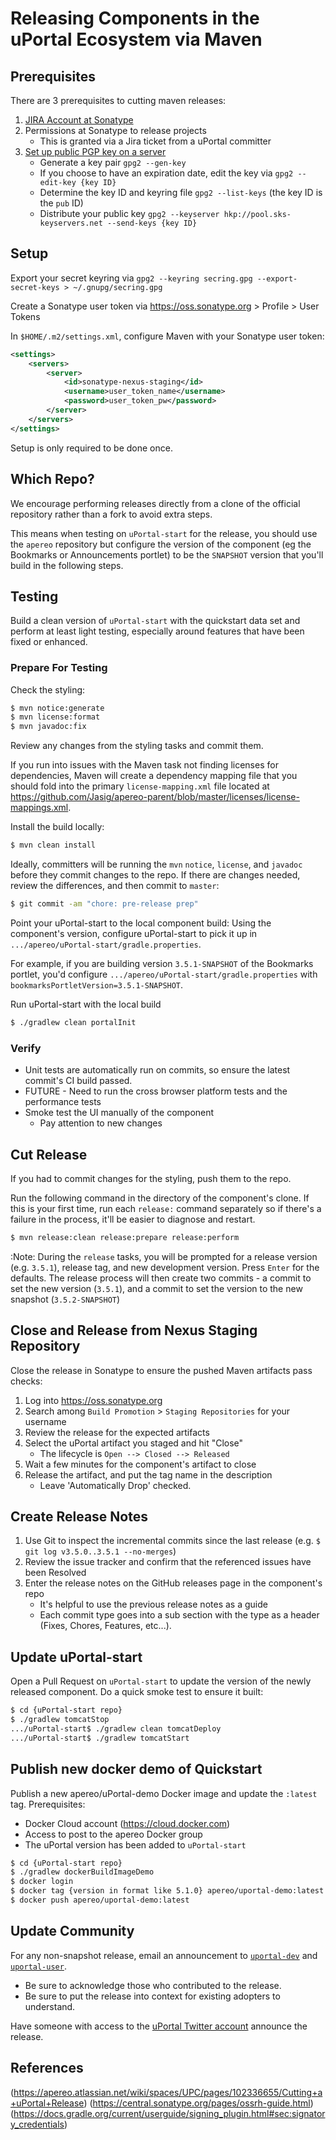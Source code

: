 # Releasing Components in the uPortal Ecosystem via Maven

## Prerequisites

There are 3 prerequisites to cutting maven releases:

1.  [JIRA Account at Sonatype](https://issues.sonatype.org/secure/Signup!default.jspa)
2.  Permissions at Sonatype to release projects
    -   This is granted via a Jira ticket from a uPortal committer
3.  [Set up public PGP key on a server](https://central.sonatype.org/pages/working-with-pgp-signatures.html)
    -   Generate a key pair `gpg2 --gen-key`
    -   If you choose to have an expiration date, edit the key via `gpg2 --edit-key {key ID}`
    -   Determine the key ID and keyring file `gpg2 --list-keys` (the key ID is the `pub` ID)
    -   Distribute your public key `gpg2 --keyserver hkp://pool.sks-keyservers.net --send-keys {key ID}`

## Setup

Export your secret keyring via `gpg2 --keyring secring.gpg --export-secret-keys > ~/.gnupg/secring.gpg`

Create a Sonatype user token via <https://oss.sonatype.org> > Profile > User Tokens

In `$HOME/.m2/settings.xml`, configure Maven with your Sonatype user token:

```xml
<settings>
    <servers>
        <server>
            <id>sonatype-nexus-staging</id>
            <username>user_token_name</username>
            <password>user_token_pw</password>
        </server>
    </servers>
</settings>
```

Setup is only required to be done once.

## Which Repo?

We encourage performing releases directly from a clone of the official repository rather than a fork to avoid extra steps.

This means when testing on `uPortal-start` for the release, you should use the `apereo` repository but configure the version of the component (eg the Bookmarks or Announcements portlet) to be the `SNAPSHOT` version that you'll build in the following steps.

## Testing

Build a clean version of `uPortal-start` with the quickstart data set and perform at least light testing, especially around features that have been fixed or enhanced.

### Prepare For Testing

Check the styling:
```sh
$ mvn notice:generate
$ mvn license:format
$ mvn javadoc:fix
```

Review any changes from the styling tasks and commit them.

If you run into issues with the Maven task not finding licenses for dependencies, Maven will create a dependency mapping file that you should fold into the primary `license-mapping.xml` file located at <https://github.com/Jasig/apereo-parent/blob/master/licenses/license-mappings.xml>.

Install the build locally:
```sh
$ mvn clean install
```

Ideally, committers will be running the `mvn` `notice`, `license`, and `javadoc` before they commit changes to the repo.  If there are changes needed, review the differences, and then commit to `master`:
```sh
$ git commit -am "chore: pre-release prep"
```

Point your uPortal-start to the local component build:
Using the component's version, configure uPortal-start to pick it up in `.../apereo/uPortal-start/gradle.properties`.

For example, if you are building version `3.5.1-SNAPSHOT` of the Bookmarks portlet, you'd configure `.../apereo/uPortal-start/gradle.properties` with `bookmarksPortletVersion=3.5.1-SNAPSHOT`.

Run uPortal-start with the local build
```sh
$ ./gradlew clean portalInit
```

### Verify

*   Unit tests are automatically run on commits, so ensure the latest commit's CI build passed.
*   FUTURE - Need to run the cross browser platform tests and the performance tests
*   Smoke test the UI manually of the component
    *   Pay attention to new changes

## Cut Release

If you had to commit changes for the styling, push them to the repo.

Run the following command in the directory of the component's clone.  If this is your first time, run each `release:` command separately so if there's a failure in the process, it'll be easier to diagnose and restart.

```sh
$ mvn release:clean release:prepare release:perform
```

:Note: During the `release` tasks, you will be prompted for a release version (e.g. `3.5.1`), release tag, and new development version.  Press `Enter` for the defaults.  The release process will then create two commits - a commit to set the new version (`3.5.1`), and a commit to set the version to the new snapshot (`3.5.2-SNAPSHOT`)

## Close and Release from Nexus Staging Repository

Close the release in Sonatype to ensure the pushed Maven artifacts pass checks:
1.  Log into <https://oss.sonatype.org>
2.  Search among `Build Promotion` > `Staging Repositories` for your username
3.  Review the release for the expected artifacts
4.  Select the uPortal artifact you staged and hit "Close"
    -   The lifecycle is `Open --> Closed --> Released`
5.  Wait a few minutes for the component's artifact to close
6.  Release the artifact, and put the tag name in the description
    -   Leave 'Automatically Drop' checked.

## Create Release Notes

1.  Use Git to inspect the incremental commits since the last release (e.g. `$ git log v3.5.0..3.5.1 --no-merges`)
2.  Review the issue tracker and confirm that the referenced issues have been Resolved
3.  Enter the release notes on the GitHub releases page in the component's repo
    -   It's helpful to use the previous release notes as a guide
    -   Each commit type goes into a sub section with the type as a header (Fixes, Chores, Features, etc...).

## Update uPortal-start


Open a Pull Request on `uPortal-start` to update the version of the newly released component.  Do a quick smoke test to ensure it built:

```sh
$ cd {uPortal-start repo}
$ ./gradlew tomcatStop
.../uPortal-start$ ./gradlew clean tomcatDeploy
.../uPortal-start$ ./gradlew tomcatStart
```

## Publish new docker demo of Quickstart

Publish a new apereo/uPortal-demo Docker image and update the `:latest` tag.
Prerequisites:
-   Docker Cloud account (<https://cloud.docker.com>)
-   Access to post to the apereo Docker group
-   The uPortal version has been added to `uPortal-start`

```sh
$ cd {uPortal-start repo}
$ ./gradlew dockerBuildImageDemo
$ docker login
$ docker tag {version in format like 5.1.0} apereo/uportal-demo:latest
$ docker push apereo/uportal-demo:latest
```

## Update Community
For any non-snapshot release, email an announcement to [`uportal-dev`](https://groups.google.com/a/apereo.org/forum/#!forum/uportal-dev) and [`uportal-user`](https://groups.google.com/a/apereo.org/forum/#!forum/uportal-user).
-   Be sure to acknowledge those who contributed to the release.
-   Be sure to put the release into context for existing adopters to understand.

Have someone with access to the [uPortal Twitter account](https://twitter.com/uportal) announce the release.

## References

(<https://apereo.atlassian.net/wiki/spaces/UPC/pages/102336655/Cutting+a+uPortal+Release>)
(<https://central.sonatype.org/pages/ossrh-guide.html>)
(<https://docs.gradle.org/current/userguide/signing_plugin.html#sec:signatory_credentials>)
